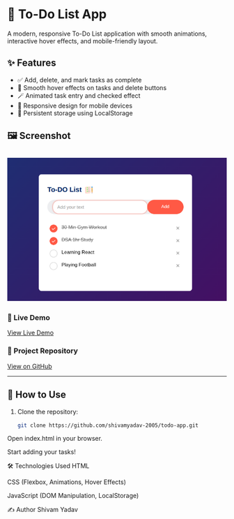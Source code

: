# 📝 To-Do List App

A modern, responsive To-Do List application with smooth animations, interactive hover effects, and mobile-friendly layout.

## ✨ Features
- ✅ Add, delete, and mark tasks as complete
- 🎨 Smooth hover effects on tasks and delete buttons
- 🪄 Animated task entry and checked effect
- 📱 Responsive design for mobile devices
- 💾 Persistent storage using LocalStorage

## 🖼 Screenshot
![To-Do App Screenshot](images/todoapp.png)
---

### 🚀 Live Demo
[View Live Demo](https://shivamyadav-2005.github.io/todo-app/)

### 📂 Project Repository
[View on GitHub](https://github.com/shivamyadav-2005/todo-app)

---
## 🚀 How to Use
1. Clone the repository:
   ```bash
   git clone https://github.com/shivamyadav-2005/todo-app.git
Open index.html in your browser.

Start adding your tasks!

🛠 Technologies Used
HTML

CSS (Flexbox, Animations, Hover Effects)

JavaScript (DOM Manipulation, LocalStorage)

✍️ Author
Shivam Yadav
